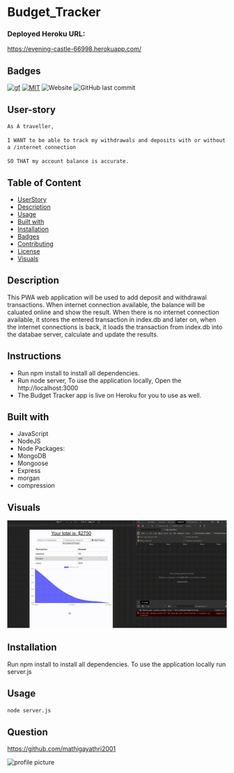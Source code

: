 # Budget_Tracker

### Deployed Heroku URL:
https://evening-castle-66998.herokuapp.com/


## Badges
[![gf](https://img.shields.io/github/followers/mathigayathri2001?style=social)](https://img.shields.io/github/followers/mathigayathri2001?style=social)
[![MIT](https://img.shields.io/npm/l/isc?color=Blue&style=plastic)](https://img.shields.io/npm/l/isc?color=Blue&style=plastic)
![Website](https://img.shields.io/website?down_color=grey&down_message=down&up_color=green&up_message=up&url=https://evening-castle-66998.herokuapp.com/)
![GitHub last commit](https://img.shields.io/github/last-commit/mathigayathri2001/budget_tracker)
## User-story
```
As A traveller,

I WANT to be able to track my withdrawals and deposits with or without a /internet connection

SO THAT my account balance is accurate.
```

## Table of Content 
   * [UserStory](#Userstory)
   * [Description](#description)
   * [Usage](#usage)
   * [Built with](#built-with)
   * [Installation](#installation)
   * [Badges](#badges)
   * [Contributing](#contributing)
   * [License](#license)
   * [Visuals](#visuals)

## Description
This PWA web application will be used to add deposit and withdrawal transactions. When internet connection available, the balance
will be caluated online and show the result. When there is no internet connection available, it stores the entered transaction in index.db and later on, when the internet connections is back, it loads the transaction from index.db into the databae server, calculate and update the results.

 

## Instructions
* Run npm install to install all dependencies. 
* Run node server, To use the application locally, Open the   http://localhost:3000 
* The Budget Tracker app is live on Heroku for you to use as  well.


## Built with
* JavaScript
* NodeJS
* Node Packages:
* MongoDB
* Mongoose
* Express
* morgan
* compression



## Visuals
![](Demo/demo.gif)

## Installation
Run npm install to install all dependencies. To use the application locally run server.js

## Usage
```sh
node server.js
```


## Question

https://github.com/mathigayathri2001

  <img src= "https://avatars1.githubusercontent.com/u/60233461?v=4" alt = "profile picture" width = "200"/>

 